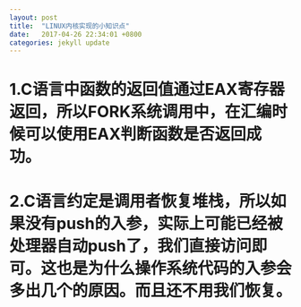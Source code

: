 ```yaml
---
layout: post
title:  "LINUX内核实现的小知识点"
date:   2017-04-26 22:34:01 +0800
categories: jekyll update
---
```


# 1.C语言中函数的返回值通过EAX寄存器返回，所以FORK系统调用中，在汇编时候可以使用EAX判断函数是否返回成功。
# 2.C语言约定是调用者恢复堆栈，所以如果没有push的入参，实际上可能已经被处理器自动push了，我们直接访问即可。这也是为什么操作系统代码的入参会多出几个的原因。而且还不用我们恢复。

